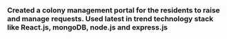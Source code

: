 ### Created a colony management portal for the residents to raise and manage requests. Used latest in trend technology stack like React.js, mongoDB, node.js and express.js

